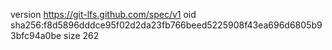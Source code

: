 version https://git-lfs.github.com/spec/v1
oid sha256:f8d5896dddce95f02d2da23fb766beed5225908f43ea696d6805b93bfc94a0be
size 262
